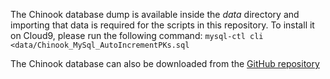 The Chinook database dump is available inside the *data* directory and importing that data is required for the scripts in this repository.
To install it on Cloud9, please run the following command:
`mysql-ctl cli <data/Chinook_MySql_AutoIncrementPKs.sql`

The Chinook database can also be downloaded from the [GitHub repository](https://github.com/lerocha/chinook-database/raw/master/ChinookDatabase/DataSources/Chinook_MySql_AutoIncrementPKs.sql)